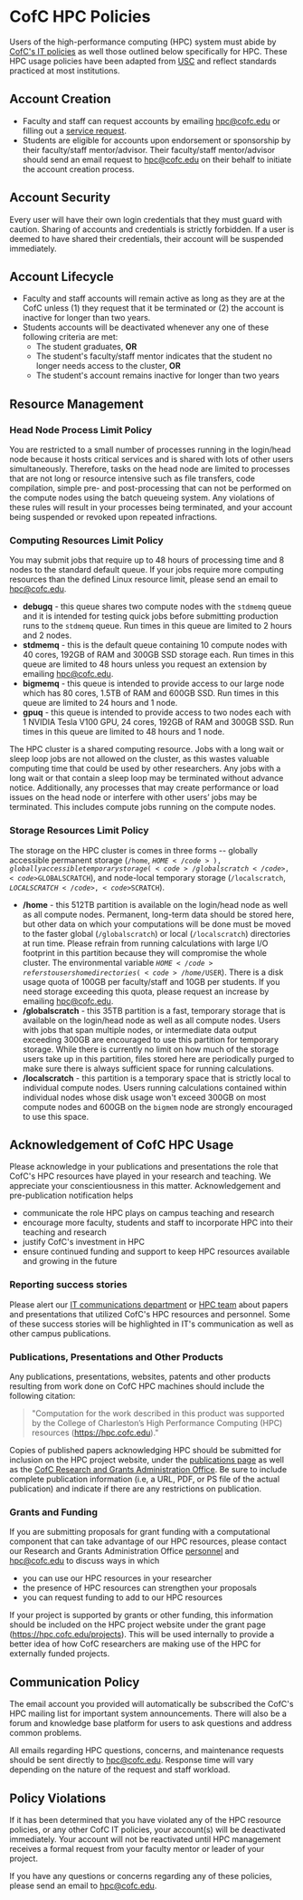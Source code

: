 # CofC HPC Policies


Users of the high-performance computing (HPC) system must abide by [CofC's IT policies](http://policy.cofc.edu/policy.php#it) as well those outlined below specifically for HPC. These HPC usage policies have been adapted from [USC](https://hpcc.usc.edu/support/accounts/hpcc-policies/) and reflect standards practiced at most institutions.

## Account Creation

* Faculty and staff can request accounts by emailing [hpc@cofc.edu](mailto:hpc@cofc.edu?subject=Requesting%20new%20faculty/staff%20account) or filling out a [service request](https://cofc.teamdynamix.com/TDClient/Requests/ServiceDet?ID=35085).
* Students are eligible for accounts upon endorsement or sponsorship by their faculty/staff mentor/advisor. Their faculty/staff mentor/advisor should send an email request to [hpc@cofc.edu](mailto:hpc@cofc.edu?subject=Requesting%20new%20student%20account) on their behalf to initiate the account creation process.

## Account Security

Every user will have their own login credentials that they must guard with caution. Sharing of accounts and credentials is strictly forbidden. If a user is deemed to have shared their credentials, their account will be suspended immediately.

## Account Lifecycle

* Faculty and staff accounts will remain active as long as they are at the CofC unless (1) they request that it be terminated or (2) the account is inactive for longer than two years.
* Students accounts will be deactivated whenever any one of these following criteria are met:
  * The student graduates, **OR**
  * The student's faculty/staff mentor indicates that the student no longer needs access to the cluster, **OR**
  * The student's account remains inactive for longer than two years

## Resource Management

### Head Node Process Limit Policy

You are restricted to a small number of processes running in the login/head node because it hosts critical services and is shared with lots of other users simultaneously. Therefore, tasks on the head node are limited to processes that are not long or resource intensive such as file transfers, code compilation, simple pre- and post-processing that can not be performed on the compute nodes using the batch queueing system. Any violations of these rules will result in your processes being terminated, and your account being suspended or revoked upon repeated infractions.

### Computing Resources Limit Policy

You may submit jobs that require up to 48 hours of processing time and 8 nodes to the standard default queue. If your jobs require more computing resources than the defined Linux resource limit, please send an email to [hpc@cofc.edu](mailto:hpc@cofc.edu?subject=Increasing%20walltime%20limit%20).

  * **debugq**  - this queue shares two compute nodes with the <code>stdmemq</code> queue and it is intended for testing quick jobs before submitting production runs to the <code>stdmemq</code> queue. Run times in this queue are limited to 2 hours and 2 nodes.
  * **stdmemq** - this is the default queue containing 10 compute nodes with 40 cores, 192GB of RAM and 300GB SSD storage each. Run times in this queue are limited to 48 hours unless you request an extension by emailing [hpc@cofc.edu](mailto:hpc@cofc.edu?subject=Increasing%20walltime%20limit%20).
  * **bigmemq** - this queue is intended to provide access to our large node which has 80 cores, 1.5TB of RAM and 600GB SSD. Run times in this queue are limited to 24 hours and 1 node.
  * **gpuq** - this queue is intended to provide access to two nodes each with 1 NVIDIA Tesla V100 GPU, 24 cores, 192GB of RAM and 300GB SSD. Run times in this queue are limited to 48 hours and 1 node.

The HPC cluster is a shared computing resource.  Jobs with a long wait or sleep loop jobs are not allowed on the cluster, as this wastes valuable computing time that could be used by other researchers. Any jobs with a long wait or that contain a sleep loop may be terminated without advance notice.  Additionally, any processes that may create performance or load issues on the head node or interfere with other users’ jobs may be terminated.  This includes compute jobs running on the compute nodes.

### Storage Resources Limit Policy

The storage on the HPC cluster is comes in three forms -- globally accessible permanent storage (<code>/home</code>, <code>$HOME</code>), globally accessible temporary storage (<code>/globalscratch</code>, <code>$GLOBALSCRATCH</code>), and node-local temporary storage (<code>/localscratch</code>, <code>$LOCALSCRATCH</code>, <code>$SCRATCH</code>).

  * **/home**  - this 512TB partition is available on the login/head node as well as all compute nodes. Permanent, long-term data should be stored here, but other data on which your computations will be done must be moved to the faster global (<code>/globalscratch</code>) or local (<code>/localscratch</code>) directories at run time. Please refrain from running calculations with large I/O footprint in this partition because they will compromise the whole cluster. The environmental variable <code>$HOME</code> refers to users home directories (<code>/home/$USER</code>). There is a disk usage quota of 100GB per faculty/staff and 10GB per students. If you need storage exceeding this quota, please request an increase by emailing [hpc@cofc.edu](mailto:hpc@cofc.edu?subject=Increasing%20/home%20storage%20limit%20).
  * **/globalscratch** - this 35TB partition is a fast, temporary storage that is available on the login/head node as well as all compute nodes. Users with jobs that span multiple nodes, or intermediate data output exceeding 300GB are encouraged to use this partition for temporary storage. While there is currently no limit on how much of the storage users take up in this partition, files stored here are periodically purged to make sure there is always sufficient space for running calculations.
  * **/localscratch** - this partition is a temporary space that is strictly local to individual compute nodes. Users running calculations contained within individual nodes whose disk usage won't exceed 300GB on most compute nodes and 600GB on the <code>bigmem</code> node are strongly encouraged to use this space.


## Acknowledgement of CofC HPC Usage

Please acknowledge in your publications and presentations the role that CofC's HPC resources have
played in your research and teaching. We appreciate your conscientiousness in this matter.
Acknowledgement and pre-publication notification helps
* communicate the role HPC plays on campus teaching and research
* encourage more faculty, students and staff to incorporate HPC into their teaching and research
* justify CofC's investment in HPC
* ensure continued funding and support to keep HPC resources available and growing in the future

### Reporting success stories
Please alert our [IT communications department](mailto:drinkuthkh@cofc.edu) or [HPC team](mailto:hpc@cofc.edu) about papers and presentations that utilized CofC's HPC resources and personnel. Some of these success stories will be highlighted in IT's communication as well as other campus publications.

### Publications, Presentations and Other Products
Any publications, presentations, websites, patents and other products resulting from work done on CofC HPC machines should include the following citation:

> "Computation for the work described in this product was supported by the College of Charleston’s High Performance Computing (HPC) resources (https://hpc.cofc.edu)."

Copies of published papers acknowledging HPC should be submitted for inclusion on the HPC project website, under the [publications page](https://hpc.cofc.edu/publications) as well as the [CofC Research and Grants Administration Office](http://research.cofc.edu/administration/index.php). Be sure to include complete publication information (i.e, a URL, PDF, or PS file of the actual publication) and indicate if there are any restrictions on publication.

### Grants and Funding
If you are submitting proposals for grant funding with a computational component that can take advantage of our HPC resources, please contact our Research and Grants Administration Office [personnel](http://research.cofc.edu/administration/contact-orga-staff/index.php) and [hpc@cofc.edu](mailto:hpc@cofc.edu) to discuss ways in which
* you can use our HPC resources in your researcher
* the presence of HPC resources can strengthen your proposals
* you can request funding to add to our HPC resources

If your project is supported by grants or other funding, this information should be included on the HPC project website under the grant page (https://hpc.cofc.edu/projects). This will be used internally to provide a better idea of how CofC researchers are making use of the HPC for externally funded projects.

## Communication Policy

The email account you provided will automatically be subscribed the CofC's HPC mailing list for important system announcements. There will also be a forum and knowledge base platform for users to ask questions and address common problems.

All emails regarding HPC questions, concerns, and maintenance requests should be sent directly to hpc@cofc.edu. Response time will vary depending on the nature of the request and staff workload.

## Policy Violations

If it has been determined that you have violated any of the HPC resource policies, or any other CofC IT policies, your account(s) will be deactivated immediately. Your account will not be reactivated until HPC management receives a formal request from your faculty mentor or leader of your project.

If you have any questions or concerns regarding any of these policies, please send an email to [hpc@cofc.edu](mailto:hpc@cofc.edu).
